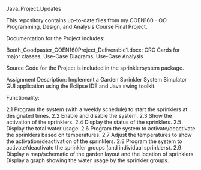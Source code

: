 Java_Project_Updates

This repository contains up-to-date files from my COEN160 - OO Programming, Design, and Analysis Course Final Project.

Documentation for the Project includes: 

Booth_Goodpaster_COEN160Project_Deliverable1.docx: CRC Cards for major classes, Use-Case Diagrams, Use-Case Analysis

Source Code for the Project is included in the sprinklersystem package.





Assignment Description: Implement a Garden Sprinkler System Simulator GUI application using the Eclipse IDE and Java swing toolkit. 

Functionality:

2.1 Program the system (with a weekly schedule) to start the sprinklers at designated times.
2.2 Enable and disable the system.
2.3 Show the activation of the sprinklers.
2.4 Display the status of the sprinklers.
2.5 Display the total water usage.
2.6 Program the system to activate/deactivate the sprinklers based on temperatures.
2.7 Adjust the temperatures to show the activation/deactivation of the sprinklers.
2.8 Program the system to activate/deactivate the sprinkler groups (and individual sprinklers).
2.9 Display a map/schematic of the garden layout and the location of sprinklers. Display a graph 
showing the water usage by the sprinkler groups.
